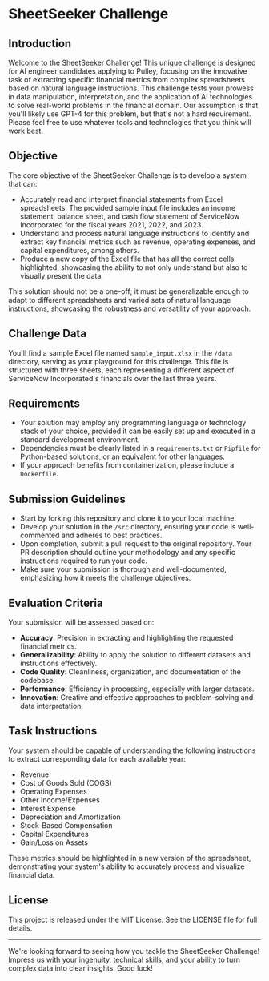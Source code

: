 # SheetSeeker Challenge

## Introduction

Welcome to the SheetSeeker Challenge! This unique challenge is designed for AI engineer candidates applying to Pulley, focusing on the innovative task of extracting specific financial metrics from complex spreadsheets based on natural language instructions. This challenge tests your prowess in data manipulation, interpretation, and the application of AI technologies to solve real-world problems in the financial domain. Our assumption is that you'll likely use GPT-4 for this problem, but that's not a hard requirement. Please feel free to use whatever tools and technologies that you think will work best.

## Objective

The core objective of the SheetSeeker Challenge is to develop a system that can:

- Accurately read and interpret financial statements from Excel spreadsheets. The provided sample input file includes an income statement, balance sheet, and cash flow statement of ServiceNow Incorporated for the fiscal years 2021, 2022, and 2023.
- Understand and process natural language instructions to identify and extract key financial metrics such as revenue, operating expenses, and capital expenditures, among others.
- Produce a new copy of the Excel file that has all the correct cells highlighted, showcasing the ability to not only understand but also to visually present the data.

This solution should not be a one-off; it must be generalizable enough to adapt to different spreadsheets and varied sets of natural language instructions, showcasing the robustness and versatility of your approach.

## Challenge Data

You'll find a sample Excel file named `sample_input.xlsx` in the `/data` directory, serving as your playground for this challenge. This file is structured with three sheets, each representing a different aspect of ServiceNow Incorporated's financials over the last three years.

## Requirements

- Your solution may employ any programming language or technology stack of your choice, provided it can be easily set up and executed in a standard development environment.
- Dependencies must be clearly listed in a `requirements.txt` or `Pipfile` for Python-based solutions, or an equivalent for other languages.
- If your approach benefits from containerization, please include a `Dockerfile`.

## Submission Guidelines

- Start by forking this repository and clone it to your local machine.
- Develop your solution in the `/src` directory, ensuring your code is well-commented and adheres to best practices.
- Upon completion, submit a pull request to the original repository. Your PR description should outline your methodology and any specific instructions required to run your code.
- Make sure your submission is thorough and well-documented, emphasizing how it meets the challenge objectives.

## Evaluation Criteria

Your submission will be assessed based on:

- **Accuracy**: Precision in extracting and highlighting the requested financial metrics.
- **Generalizability**: Ability to apply the solution to different datasets and instructions effectively.
- **Code Quality**: Cleanliness, organization, and documentation of the codebase.
- **Performance**: Efficiency in processing, especially with larger datasets.
- **Innovation**: Creative and effective approaches to problem-solving and data interpretation.

## Task Instructions

Your system should be capable of understanding the following instructions to extract corresponding data for each available year:

- Revenue
- Cost of Goods Sold (COGS)
- Operating Expenses
- Other Income/Expenses
- Interest Expense
- Depreciation and Amortization
- Stock-Based Compensation
- Capital Expenditures
- Gain/Loss on Assets

These metrics should be highlighted in a new version of the spreadsheet, demonstrating your system's ability to accurately process and visualize financial data.

## License

This project is released under the MIT License. See the LICENSE file for full details.

---

We're looking forward to seeing how you tackle the SheetSeeker Challenge! Impress us with your ingenuity, technical skills, and your ability to turn complex data into clear insights. Good luck!
